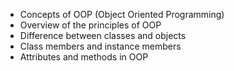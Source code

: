 
* Concepts of OOP (Object Oriented Programming)
* Overview of the principles of OOP
* Difference between classes and objects
* Class members and instance members
* Attributes and methods in OOP









